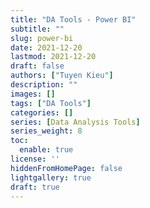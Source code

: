 ```yaml
---
title: "DA Tools - Power BI"
subtitle: ""
slug: power-bi
date: 2021-12-20
lastmod: 2021-12-20
draft: false
authors: ["Tuyen Kieu"]
description: ""
images: []
tags: ["DA Tools"]
categories: []
series: [Data Analysis Tools]
series_weight: 8
toc:
  enable: true
license: ''  
hiddenFromHomePage: false
lightgallery: true
draft: true
---
```


<!--more-->
